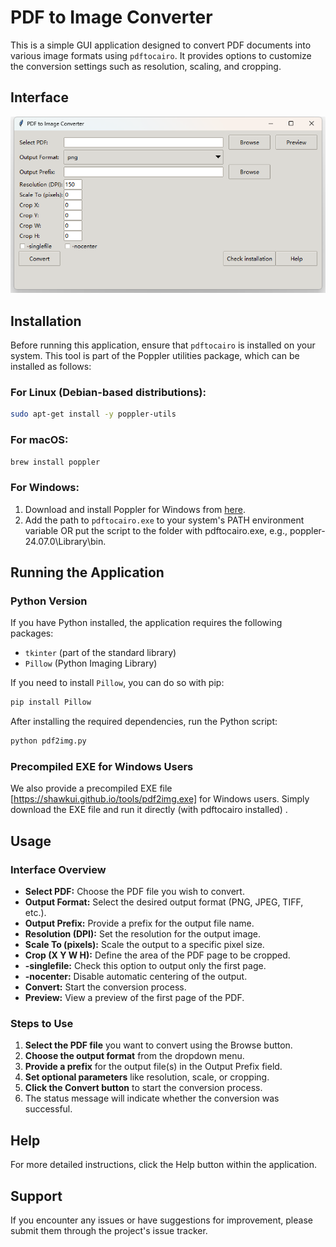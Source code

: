 # PDF to Image Converter

This is a simple GUI application designed to convert PDF documents into various image formats using `pdftocairo`. It provides options to customize the conversion settings such as resolution, scaling, and cropping.

## Interface

![GUI](./gui.png)

## Installation

Before running this application, ensure that `pdftocairo` is installed on your system. This tool is part of the Poppler utilities package, which can be installed as follows:

### For Linux (Debian-based distributions):

```sh
sudo apt-get install -y poppler-utils
```

### For macOS:

```sh
brew install poppler
```

### For Windows:

1. Download and install Poppler for Windows from [here](https://github.com/oschwartz10612/poppler-windows).
2. Add the path to `pdftocairo.exe` to your system's PATH environment variable OR put the script to the folder with pdftocairo.exe, e.g., poppler-24.07.0\Library\bin\.

## Running the Application

### Python Version

If you have Python installed, the application requires the following packages:

- `tkinter` (part of the standard library)
- `Pillow` (Python Imaging Library)

If you need to install `Pillow`, you can do so with pip:

```sh
pip install Pillow
```

After installing the required dependencies, run the Python script:

```sh
python pdf2img.py
```

### Precompiled EXE for Windows Users

We also provide a precompiled EXE file [https://shawkui.github.io/tools/pdf2img.exe] for Windows users. Simply download the EXE file and run it directly  (with pdftocairo installed) .

## Usage

### Interface Overview

- **Select PDF:** Choose the PDF file you wish to convert.
- **Output Format:** Select the desired output format (PNG, JPEG, TIFF, etc.).
- **Output Prefix:** Provide a prefix for the output file name.
- **Resolution (DPI):** Set the resolution for the output image.
- **Scale To (pixels):** Scale the output to a specific pixel size.
- **Crop (X Y W H):** Define the area of the PDF page to be cropped.
- **-singlefile:** Check this option to output only the first page.
- **-nocenter:** Disable automatic centering of the output.
- **Convert:** Start the conversion process.
- **Preview:** View a preview of the first page of the PDF.

### Steps to Use

1. **Select the PDF file** you want to convert using the Browse button.
2. **Choose the output format** from the dropdown menu.
3. **Provide a prefix** for the output file(s) in the Output Prefix field.
4. **Set optional parameters** like resolution, scale, or cropping.
5. **Click the Convert button** to start the conversion process.
6. The status message will indicate whether the conversion was successful.

## Help

For more detailed instructions, click the Help button within the application.

## Support

If you encounter any issues or have suggestions for improvement, please submit them through the project's issue tracker.
